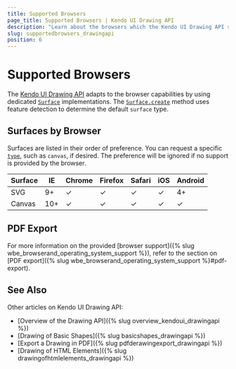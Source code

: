 ```yaml
---
title: Supported Browsers
page_title: Supported Browsers | Kendo UI Drawing API
description: "Learn about the browsers which the Kendo UI Drawing API supports."
slug: supportedbrowsers_drawingapi
position: 6
---
```


# Supported Browsers

The [Kendo UI Drawing API](http://demos.telerik.com/kendo-ui/drawing/index) adapts to the browser capabilities by using dedicated [`Surface`](/api/dataviz/drawing/surface) implementations. The [`Surface.create`](/api/dataviz/drawing/surface#create) method uses feature detection to determine the default `surface` type.

## Surfaces by Browser

Surfaces are listed in their order of preference. You can request a specific [`type`](/api/dataviz/drawing/surface#configuration-type), such as `canvas`, if desired. The preference will be ignored if no support is provided by the browser.

| Surface | IE   | Chrome| Firefox | Safari | iOS | Android
| ---     | ---  | ---   | ---     | ---    | --- | ---
| SVG     | 9+   | ✓     | ✓       | ✓      | ✓   | 4+
| Canvas  | 10+  | ✓     | ✓       | ✓      | ✓   | ✓

## PDF Export

For more information on the provided [browser support]({% slug wbe_browserand_operating_system_support %}), refer to the section on [PDF export]({% slug wbe_browserand_operating_system_support %}#pdf-export).

## See Also

Other articles on Kendo UI Drawing API:

* [Overview of the Drawing API]({% slug overview_kendoui_drawingapi %})
* [Drawing of Basic Shapes]({% slug basicshapes_drawingapi %})
* [Export a Drawing in PDF]({% slug pdfderawingexport_drawingapi %})
* [Drawing of HTML Elements]({% slug drawingofhtmlelements_drawingapi %})
